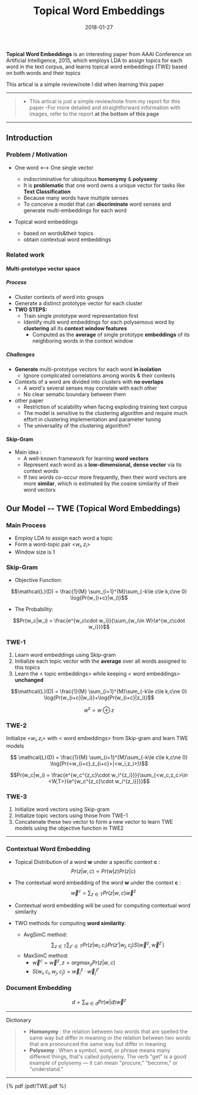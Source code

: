 ﻿---
title: Topical Word Embeddings
date: 2018-01-27
tags:
- Paper Report
- nlp

---


**Topical Word Embeddings** is an interesting paper from AAAI Conference on Artificial Intelligence, 2015, which employs LDA to assign topics for each word in the text corpus, and learns topical word embeddings (TWE) based on both words and their topics

This artical is a simple review/note I did when learning this paper

<!--more-->

---

> - This artical is just a simple review/note from my report for this paper
> -For more detailed and straightforward information with images, refer to
the report **at the bottom of this page**

---

## Introduction

### Problem / Motivation
- One word <--> One single vector
    - indiscriminative for ubiquitous **homonymy** & **polysemy**
    - It is **problematic** that one word owns a unique vector for tasks like **Text Classification**
    - Because many words have multiple senses
    - To conceive a model that can **discriminate** word senses and generate multi-embeddings for each word

- Topical word embeddings
    - based on words&their topics
    - obtain contextual word embeddings

### Related work

#### Multi-prototype vector space

##### Process
- Cluster contexts of word into groups
- Generate a distinct prototype vector for each cluster
- **TWO STEPS:**
    - Train single prototype word representation first
    - Identify multi word embeddings for each polysemous word by **clustering** all its **context window features**
        - Computed as the **average** of single prototype **embeddings** of its neighboring words in the context window

##### Challenges
- **Generate** multi-prototype vectors for each word **in isolation**
    - Ignore complicated correlations among words & their contexts
- Contexts of a word are divided into clusters with **no overlaps**
    - A word's several senses may correlate with each other
    - No clear sematic boundary between them
- other paper
    - Restriction of scalability when facing exploding training text corpus
    - The model is sensitive to the clustering algorithm and require much effort in clustering implementation and parameter tuning
    - The universality of the clustering algorithm?

#### Skip-Gram

- Main idea :
    - A well-known framework for learning **word vectors**
    - Represent each word as a **low-dimensional, dense vector** via its context words
    - If two words co-occur more frequently, then their word vectors are more **similar**, which is estimated by the cosine similarity of their word vectors


## Our Model -- TWE (Topical Word Embeddings)

### Main Process
- Employ LDA to assign each word a topic
- Form a word-topic pair <$w_i,z_i$>
- Window size is 1



### Skip-Gram

- Objective Function:

$$\mathcal{L}(D) = \frac{1}{M} \sum_{i=1}^{M}\sum_{-k\le c\le k,c\ne 0} \log{Pr(w_{i+c}|w_i)}$$

- The Probability:

$$Pr(w_c|w_i) = \frac{e^{w_c\cdot w_i}}{\sum_{w_i\in W}{e^{w_c\cdot w_i}}}$$

### TWE-1

 1. Learn word embeddings using Skip-gram
 2. Initialize each topic vector with the **average** over all words assigned to this topics
 3. Learn the < topic embeddings> while keeping < word embeddings> **unchanged**


$$\mathcal{L}(D) = \frac{1}{M} \sum_{i=1}^{M}\sum_{-k\le c\le k,c\ne 0} \log{Pr(w_{i+c}|w_i)}+\log{Pr(w_{i+c}|z_i)}$$

$$w^z=w\oplus z$$


### TWE-2

Initialize <$w_i,z_i$> with < word embeddings> from Skip-gram and learn TWE models

$$
\mathcal{L}(D) = \frac{1}{M} \sum_{i=1}^{M}\sum_{-k\le c\le k,c\ne 0} \log{Pr(<w_{i+c},z_{i+c}>|<w_i,z_i>)}$$


$$Pr(w_c|w_i) = \frac{e^{w_c^{z_c}\cdot w_i^{z_i}}}{\sum_{<w_c,z_c>\in <W,T>}{e^{w_c^{z_c}\cdot w_i^{z_i}}}}$$

### TWE-3

 1. Initialize word vectors using Skip-gram
 2. Initialize topic vectors using those from TWE-1
 3. Concatenate these two vector to form a new vector to learn TWE models using the objective function in TWE2

-----

    
### Contextual Word Embedding

- Topical Distribution of a word **w** under a specific context **c** :
$$Pr(z|w, c)\propto Pr(w|z)Pr(z|c)$$

- The contextual word embedding of the word **w** under the context **c** :
$$\vec w^c = \sum_{z\in T} Pr(z|w,c)\vec w^z$$


- Contextual word embedding will be used for computing contextual word similarity
- TWO methods for computing **word similarity**:
    - AvgSimC method: $$\sum_{z\in T}\sum_{z'\in T}Pr(z|w_i,c_i)Pr(z'|w_j,c_j)S(\vec w^z, \vec w^{z'})$$
    - MaxSimC method:
        - $\vec w^c = \vec w^z, z=arg\max_z Pr(z|w,c)$
        - $S(w_i,c_i,w_j,c_j) = \vec w_i^z\cdot \vec w_j^{z'}$

### Document Embedding

$$d=\sum_{w\in d}Pr(w|d)\vec w^z$$

-----


Dictionary

> - **Homonymy** :
the relation between two words that are spelled the same way but differ in meaning or the relation between two words that are pronounced the same way but differ in meaning
> - **Polysemy** : 
When a symbol, word, or phrase means many different things, that's called polysemy. The verb "get" is a good example of polysemy — it can mean "procure," "become," or "understand."

----

{% pdf /pdf/TWE.pdf %}

